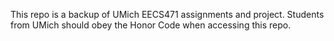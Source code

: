 This repo is a backup of UMich EECS471 assignments and project. Students from UMich should obey the Honor Code when accessing this repo. 